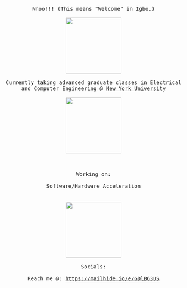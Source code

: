 <p align="center">
  </br>
      <samp>Nnoo!!! 
        (This means "Welcome" in Igbo.)</samp>
  </br>
  <samp>
    </br>
      <img src="assets/wav.gif" width="150px"> 
    <br/>
     </br>
      Currently taking advanced graduate classes in Electrical and Computer Engineering @ <a href=https://nyu.edu/ target="blank">New York University</a>
    <br/>
    </br>
      <img src="assets/col.svg" width="150px"> 
    </br>
  <br/>
  </br>
      </br>Working on:<br/>
      </br>
            Software/Hardware Acceleration <a href=ipfs://unknown target="blank"></a>
  <br/>
  
  
  </samp>
  <br/>
  </div>
    </br>
      <img src="assets/vc.svg" width="150px">
    <br/>
  <samp></br> Socials: <br/></samp>
  
  <samp>
  </br>
      Reach me @: <a href=mailto:inschoolsng@gmail.com target="blank">https://mailhide.io/e/GDlB63US</a>
  <br/>
  </samp>
</p>

